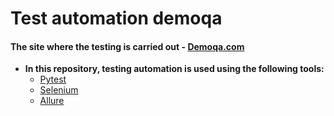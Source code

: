 # Test automation demoqa

#### The site where the testing is carried out - [Demoqa.com](https://demoqa.com/)

* __In this repository, testing automation is used using the following tools:__
    * [Pytest](https://docs.pytest.org/)
    * [Selenium](https://www.selenium.dev/)
    * [Allure](https://docs.qameta.io/allure/)

